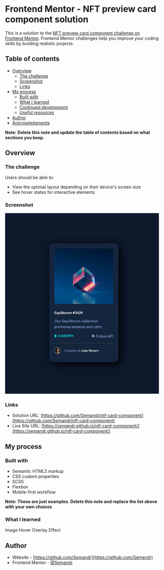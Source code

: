# Frontend Mentor - NFT preview card component solution

This is a solution to the [NFT preview card component challenge on Frontend Mentor](https://www.frontendmentor.io/challenges/nft-preview-card-component-SbdUL_w0U). Frontend Mentor challenges help you improve your coding skills by building realistic projects.

## Table of contents

- [Overview](#overview)
  - [The challenge](#the-challenge)
  - [Screenshot](#screenshot)
  - [Links](#links)
- [My process](#my-process)
  - [Built with](#built-with)
  - [What I learned](#what-i-learned)
  - [Continued development](#continued-development)
  - [Useful resources](#useful-resources)
- [Author](#author)
- [Acknowledgments](#acknowledgments)

**Note: Delete this note and update the table of contents based on what sections you keep.**

## Overview

### The challenge

Users should be able to:

- View the optimal layout depending on their device's screen size
- See hover states for interactive elements

### Screenshot

![](./images/Screenshot.jpeg)

### Links

- Solution URL: [https://github.com/Semandr/ntf-card-component](https://github.com/Semandr/ntf-card-component)
- Live Site URL: [https://semandr.github.io/ntf-card-component/](https://semandr.github.io/ntf-card-component/)

## My process

### Built with

- Semantic HTML5 markup
- CSS custom properties
- SCSS
- Flexbox
- Mobile-first workflow

**Note: These are just examples. Delete this note and replace the list above with your own choices**

### What I learned

Image Hover Overlay Effect

## Author

- Website - [https://github.com/Semandr](https://github.com/Semandr)
- Frontend Mentor - [@Semandr](https://www.frontendmentor.io/profile/Semandr)
